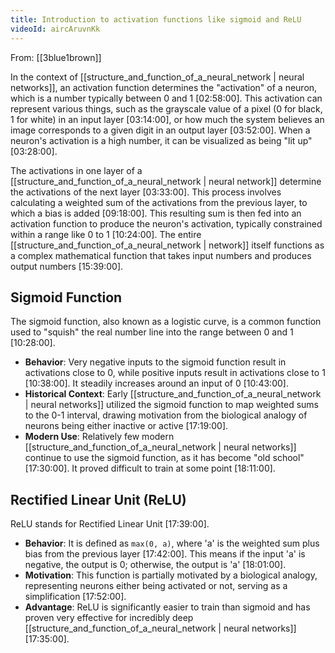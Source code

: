 ```yaml
---
title: Introduction to activation functions like sigmoid and ReLU
videoId: aircAruvnKk
---
```


From: [[3blue1brown]] <br/> 

In the context of [[structure_and_function_of_a_neural_network | neural networks]], an activation function determines the "activation" of a neuron, which is a number typically between 0 and 1 <a class="yt-timestamp" data-t="02:58:00">[02:58:00]</a>. This activation can represent various things, such as the grayscale value of a pixel (0 for black, 1 for white) in an input layer <a class="yt-timestamp" data-t="03:14:00">[03:14:00]</a>, or how much the system believes an image corresponds to a given digit in an output layer <a class="yt-timestamp" data-t="03:52:00">[03:52:00]</a>. When a neuron's activation is a high number, it can be visualized as being "lit up" <a class="yt-timestamp" data-t="03:28:00">[03:28:00]</a>.

The activations in one layer of a [[structure_and_function_of_a_neural_network | neural network]] determine the activations of the next layer <a class="yt-timestamp" data-t="03:33:00">[03:33:00]</a>. This process involves calculating a weighted sum of the activations from the previous layer, to which a bias is added <a class="yt-timestamp" data-t="09:18:00">[09:18:00]</a>. This resulting sum is then fed into an activation function to produce the neuron's activation, typically constrained within a range like 0 to 1 <a class="yt-timestamp" data-t="10:24:00">[10:24:00]</a>. The entire [[structure_and_function_of_a_neural_network | network]] itself functions as a complex mathematical function that takes input numbers and produces output numbers <a class="yt-timestamp" data-t="15:39:00">[15:39:00]</a>.

## Sigmoid Function

The sigmoid function, also known as a logistic curve, is a common function used to "squish" the real number line into the range between 0 and 1 <a class="yt-timestamp" data-t="10:28:00">[10:28:00]</a>.
*   **Behavior**: Very negative inputs to the sigmoid function result in activations close to 0, while positive inputs result in activations close to 1 <a class="yt-timestamp" data-t="10:38:00">[10:38:00]</a>. It steadily increases around an input of 0 <a class="yt-timestamp" data-t="10:43:00">[10:43:00]</a>.
*   **Historical Context**: Early [[structure_and_function_of_a_neural_network | neural networks]] utilized the sigmoid function to map weighted sums to the 0-1 interval, drawing motivation from the biological analogy of neurons being either inactive or active <a class="yt-timestamp" data-t="17:19:00">[17:19:00]</a>.
*   **Modern Use**: Relatively few modern [[structure_and_function_of_a_neural_network | neural networks]] continue to use the sigmoid function, as it has become "old school" <a class="yt-timestamp" data-t="17:30:00">[17:30:00]</a>. It proved difficult to train at some point <a class="yt-timestamp" data-t="18:11:00">[18:11:00]</a>.

## Rectified Linear Unit (ReLU)

ReLU stands for Rectified Linear Unit <a class="yt-timestamp" data-t="17:39:00">[17:39:00]</a>.
*   **Behavior**: It is defined as `max(0, a)`, where 'a' is the weighted sum plus bias from the previous layer <a class="yt-timestamp" data-t="17:42:00">[17:42:00]</a>. This means if the input 'a' is negative, the output is 0; otherwise, the output is 'a' <a class="yt-timestamp" data-t="18:01:00">[18:01:00]</a>.
*   **Motivation**: This function is partially motivated by a biological analogy, representing neurons either being activated or not, serving as a simplification <a class="yt-timestamp" data-t="17:52:00">[17:52:00]</a>.
*   **Advantage**: ReLU is significantly easier to train than sigmoid and has proven very effective for incredibly deep [[structure_and_function_of_a_neural_network | neural networks]] <a class="yt-timestamp" data-t="17:35:00">[17:35:00]</a>.